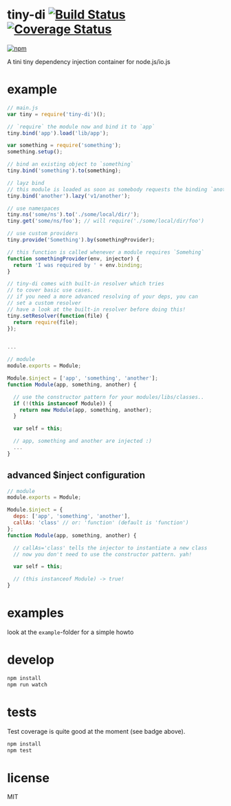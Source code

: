 # tiny-di [![Build Status](https://secure.travis-ci.org/ds82/tiny-di.svg)](http://travis-ci.org/ds82/tiny-di) [![Coverage Status](https://coveralls.io/repos/ds82/tiny-di/badge.svg?branch=master)](https://coveralls.io/r/ds82/tiny-di?branch=master)

[![npm](https://nodei.co/npm/tiny-di.png?downloads=true&stars=true)](https://nodei.co/npm/tiny-di/)

A tini tiny dependency injection container for node.js/io.js

# example

```javascript
// main.js
var tiny = require('tiny-di')();

// `require` the module now and bind it to `app`
tiny.bind('app').load('lib/app');

var something = require('something');
something.setup();

// bind an existing object to `something`
tiny.bind('something').to(something);

// layz bind
// this module is loaded as soon as somebody requests the binding `another`
tiny.bind('another').lazy('v1/another');

// use namespaces
tiny.ns('some/ns').to('./some/local/dir/');
tiny.get('some/ns/foo'); // will require('./some/local/dir/foo')

// use custom providers
tiny.provide('Something').by(somethingProvider);

// this function is called whenever a module requires `Somehing`
function somethingProvider(env, injector) {
  return 'I was required by ' + env.binding;
}

// tiny-di comes with built-in resolver which tries
// to cover basic use cases.
// if you need a more advanced resolving of your deps, you can
// set a custom resolver
// have a look at the built-in resolver before doing this!
tiny.setResolver(function(file) {
  return require(file);
});


...
```

```javascript
// module
module.exports = Module;

Module.$inject = ['app', 'something', 'another'];
function Module(app, something, another) {

  // use the constructor pattern for your modules/libs/classes..
  if (!(this instanceof Module)) {
    return new Module(app, something, another);
  }

  var self = this;

  // app, something and another are injected :)
  ...
}

```

## advanced $inject configuration

```javascript
// module
module.exports = Module;

Module.$inject = {
  deps: ['app', 'something', 'another'],
  callAs: 'class' // or: 'function' (default is 'function')
};
function Module(app, something, another) {

  // callAs='class' tells the injector to instantiate a new class
  // now you don't need to use the constructor pattern. yah!

  var self = this;

  // (this instanceof Module) -> true!
}
```

# examples

look at the `example`-folder for a simple howto

# develop

```javascript
npm install
npm run watch

```

# tests

Test coverage is quite good at the moment (see badge above).


```javascript
npm install
npm test
```

# license

MIT



